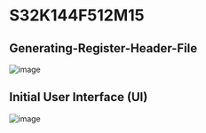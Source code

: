 # S32K144F512M15

## Generating-Register-Header-File
![image](https://github.com/user-attachments/assets/e2c3d9f6-6762-48a0-b8cf-d1a0d20bebc7)

## Initial User Interface (UI)
![image](https://github.com/user-attachments/assets/a0071e8b-b41a-4696-824e-1c086f360bc9)

